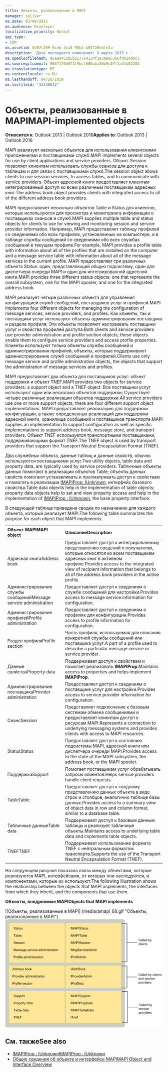```yaml
---
title: Объекты, реализованные в MAPI
manager: soliver
ms.date: 03/09/2015
ms.audience: Developer
localization_priority: Normal
api_type:
- COM
ms.assetid: 5d07c259-0ceb-4ea5-98b4-b01720edfe2a
description: 'Дата последнего изменения: 9 марта 2015 г.'
ms.openlocfilehash: 86aa8451b5b127764134f1a3a905366fd014d0c3
ms.sourcegitcommit: 8657170d071f9bcf680aba50b9c07f2a4fb82283
ms.translationtype: MT
ms.contentlocale: ru-RU
ms.lasthandoff: 04/28/2019
ms.locfileid: "33430632"
---
```

# <a name="mapi-implemented-objects"></a><span data-ttu-id="fb15b-103">Объекты, реализованные в MAPI</span><span class="sxs-lookup"><span data-stu-id="fb15b-103">MAPI-implemented objects</span></span>
  
<span data-ttu-id="fb15b-104">**Относится к**: Outlook 2013 | Outlook 2016</span><span class="sxs-lookup"><span data-stu-id="fb15b-104">**Applies to**: Outlook 2013 | Outlook 2016</span></span> 
  
<span data-ttu-id="fb15b-105">MAPI реализует несколько объектов для использования клиентскими приложениями и поставщиками служб.</span><span class="sxs-lookup"><span data-stu-id="fb15b-105">MAPI implements several objects for use by client applications and service providers.</span></span> <span data-ttu-id="fb15b-106">Объект Session позволяет клиентам использовать службы сеансов для доступа к таблицам и для связи с поставщиками служб.</span><span class="sxs-lookup"><span data-stu-id="fb15b-106">The session object allows clients to use session services, to access tables, and to communicate with service providers.</span></span> <span data-ttu-id="fb15b-107">Объект адресной книги предоставляет клиентам интегрированный доступ ко всем различным поставщикам адресных книг.</span><span class="sxs-lookup"><span data-stu-id="fb15b-107">The address book object provides clients with integrated access to all of the different address book providers.</span></span> 
  
<span data-ttu-id="fb15b-108">MAPI предоставляет несколько объектов Table и Status для клиентов, которые используются для просмотра и мониторинга информации о поставщиках сеансов и служб.</span><span class="sxs-lookup"><span data-stu-id="fb15b-108">MAPI supplies multiple table and status objects for clients to use for viewing and monitoring session and service provider information.</span></span> <span data-ttu-id="fb15b-109">Например, MAPI предоставляет таблицу профилей со сведениями обо всех профилях, установленных на компьютере, и в таблице службы сообщений со сведениями обо всех службах сообщений в текущем профиле.</span><span class="sxs-lookup"><span data-stu-id="fb15b-109">For example, MAPI provides a profile table with information about all of the profiles that are installed on the computer and a message service table with information about all of the message services in the current profile.</span></span> <span data-ttu-id="fb15b-110">MAPI предоставляет три различных объекта Status: один, представляющий общую подсистему, один для диспетчера очереди MAPI и один для интегрированной адресной книги.</span><span class="sxs-lookup"><span data-stu-id="fb15b-110">MAPI provides three different status objects: one that represents the overall subsystem, one for the MAPI spooler, and one for the integrated address book.</span></span> 
  
<span data-ttu-id="fb15b-111">MAPI реализует четыре различных объекта для управления конфигурацией служб сообщений, поставщиков услуг и профилей.</span><span class="sxs-lookup"><span data-stu-id="fb15b-111">MAPI implements four different objects for managing the configuration of message services, service providers, and profiles.</span></span> <span data-ttu-id="fb15b-112">Как клиенты, так и поставщики услуг используют объекты администрирования поставщика и раздела профиля; Эти объекты позволяют настраивать поставщики услуг и свойства профилей доступа.</span><span class="sxs-lookup"><span data-stu-id="fb15b-112">Both clients and service providers use provider administration and profile section objects; these objects enable them to configure service providers and access profile properties.</span></span> <span data-ttu-id="fb15b-113">Клиенты используют только объекты службы сообщений и администрирования профилей, объекты, которые поддерживают администрирование служб сообщений и профилей.</span><span class="sxs-lookup"><span data-stu-id="fb15b-113">Clients use only message service and profile administration objects, the objects that support the administration of message services and profiles.</span></span> 
  
<span data-ttu-id="fb15b-114">MAPI предоставляет два объекта для поставщиков услуг: объект поддержки и объект TNEF.</span><span class="sxs-lookup"><span data-stu-id="fb15b-114">MAPI provides two objects for service providers: a support object and a TNEF object.</span></span> <span data-ttu-id="fb15b-115">Все поставщики услуг используют один или несколько объектов поддержки; Существует четыре различные реализации объектов поддержки.</span><span class="sxs-lookup"><span data-stu-id="fb15b-115">All service providers use one or more support objects; there are four different support object implementations.</span></span> <span data-ttu-id="fb15b-116">MAPI предоставляет реализацию для поддержки конфигурации, а также определенных реализаций для поддержки адресной книги, хранилища сообщений и поставщиков транспорта.</span><span class="sxs-lookup"><span data-stu-id="fb15b-116">MAPI supplies an implementation to support configuration as well as specific implementations to support address book, message store, and transport providers.</span></span> <span data-ttu-id="fb15b-117">Объект TNEF используется транспортными поставщиками, поддерживающими формат TNEF.</span><span class="sxs-lookup"><span data-stu-id="fb15b-117">The TNEF object is used by transport providers that support the Transport Neutral Encapsulation Format (TNEF).</span></span>
  
<span data-ttu-id="fb15b-118">Два служебных объекта, данные таблиц и данные свойств, обычно используются поставщиками услуг.</span><span class="sxs-lookup"><span data-stu-id="fb15b-118">Two utility objects, table data and property data, are typically used by service providers.</span></span> <span data-ttu-id="fb15b-119">Табличные объекты данных помогают в реализации объектов Table; объекты данных свойств помогают устанавливать и просматривать доступ к свойствам и помогать в реализации [IMAPIProp: IUnknown](imapipropiunknown.md), интерфейс базового свойства.</span><span class="sxs-lookup"><span data-stu-id="fb15b-119">Table data objects help in the implementation of table objects; property data objects help to set and view property access and help in the implementation of [IMAPIProp : IUnknown](imapipropiunknown.md), the base property interface.</span></span> 
  
<span data-ttu-id="fb15b-120">В следующей таблице приведена сводка по назначению для каждого объекта, который реализует MAPI.</span><span class="sxs-lookup"><span data-stu-id="fb15b-120">The following table summarizes the purpose for each object that MAPI implements.</span></span>
  
|<span data-ttu-id="fb15b-121">**Объект MAPI**</span><span class="sxs-lookup"><span data-stu-id="fb15b-121">**MAPI object**</span></span>|<span data-ttu-id="fb15b-122">**Описание**</span><span class="sxs-lookup"><span data-stu-id="fb15b-122">**Description**</span></span>|
|:-----|:-----|
|<span data-ttu-id="fb15b-123">Адресная книга</span><span class="sxs-lookup"><span data-stu-id="fb15b-123">Address book</span></span>  <br/> |<span data-ttu-id="fb15b-124">Предоставляет доступ к интегрированному представлению сведений о получателях, которые относятся ко всем поставщикам адресных книг в активном профиле.</span><span class="sxs-lookup"><span data-stu-id="fb15b-124">Provides access to the integrated view of recipient information that belongs to all of the address book providers in the active profile.</span></span>  <br/> |
|<span data-ttu-id="fb15b-125">Администрирование службы сообщений</span><span class="sxs-lookup"><span data-stu-id="fb15b-125">Message service administration</span></span>  <br/> |<span data-ttu-id="fb15b-126">Предоставляет доступ к сведениям о службе сообщений для настройки.</span><span class="sxs-lookup"><span data-stu-id="fb15b-126">Provides access to message service information for configuration.</span></span>  <br/> |
|<span data-ttu-id="fb15b-127">Администрирование профилей</span><span class="sxs-lookup"><span data-stu-id="fb15b-127">Profile administration</span></span>  <br/> |<span data-ttu-id="fb15b-128">Предоставляет доступ к сведениям о профилях для конфигурации.</span><span class="sxs-lookup"><span data-stu-id="fb15b-128">Provides access to profile information for configuration.</span></span>  <br/> |
|<span data-ttu-id="fb15b-129">Раздел профиля</span><span class="sxs-lookup"><span data-stu-id="fb15b-129">Profile section</span></span>  <br/> |<span data-ttu-id="fb15b-130">Часть профиля, используемая для описания конкретной службы сообщений или поставщика услуг.</span><span class="sxs-lookup"><span data-stu-id="fb15b-130">A part of a profile used to describe a particular message service or service provider.</span></span>  <br/> |
|<span data-ttu-id="fb15b-131">Данные свойства</span><span class="sxs-lookup"><span data-stu-id="fb15b-131">Property data</span></span>  <br/> |<span data-ttu-id="fb15b-132">Поддерживает доступ к свойствам и помогает реализовать **IMAPIProp**.</span><span class="sxs-lookup"><span data-stu-id="fb15b-132">Maintains access to properties and helps implement **IMAPIProp**.</span></span>  <br/> |
|<span data-ttu-id="fb15b-133">Администрирование поставщика</span><span class="sxs-lookup"><span data-stu-id="fb15b-133">Provider administration</span></span>  <br/> |<span data-ttu-id="fb15b-134">Предоставляет доступ к сведениям о поставщике услуг для настройки.</span><span class="sxs-lookup"><span data-stu-id="fb15b-134">Provides access to service provider information for configuration.</span></span>  <br/> |
|<span data-ttu-id="fb15b-135">Сеанс</span><span class="sxs-lookup"><span data-stu-id="fb15b-135">Session</span></span>  <br/> |<span data-ttu-id="fb15b-136">Представляет подключение к базовым системам обмена сообщениями и предоставляет клиентам доступ к ресурсам MAPI.</span><span class="sxs-lookup"><span data-stu-id="fb15b-136">Represents a connection to underlying messaging systems and provides clients with access to MAPI resources.</span></span>  <br/> |
|<span data-ttu-id="fb15b-137">Status</span><span class="sxs-lookup"><span data-stu-id="fb15b-137">Status</span></span>  <br/> |<span data-ttu-id="fb15b-138">Предоставляет доступ к состоянию подсистемы MAPI, адресной книги или диспетчера очереди MAPI.</span><span class="sxs-lookup"><span data-stu-id="fb15b-138">Provides access to the state of the MAPI subsystem, the address book, or the MAPI spooler.</span></span>  <br/> |
|<span data-ttu-id="fb15b-139">Поддержка</span><span class="sxs-lookup"><span data-stu-id="fb15b-139">Support</span></span>  <br/> |<span data-ttu-id="fb15b-140">Помогает поставщикам услуг обрабатывать запросы клиентов.</span><span class="sxs-lookup"><span data-stu-id="fb15b-140">Helps service providers handle client requests.</span></span>  <br/> |
|<span data-ttu-id="fb15b-141">Table</span><span class="sxs-lookup"><span data-stu-id="fb15b-141">Table</span></span>  <br/> |<span data-ttu-id="fb15b-142">Предоставляет доступ к сводному представлению данных объекта в виде строк и столбцов, аналогично таблице базы данных.</span><span class="sxs-lookup"><span data-stu-id="fb15b-142">Provides access to a summary view of object data in row and column format, similar to a database table.</span></span>  <br/> |
|<span data-ttu-id="fb15b-143">Табличные данные</span><span class="sxs-lookup"><span data-stu-id="fb15b-143">Table data</span></span>  <br/> |<span data-ttu-id="fb15b-144">Поддерживает доступ к базовым данным таблицы и реализует табличные объекты.</span><span class="sxs-lookup"><span data-stu-id="fb15b-144">Maintains access to underlying table data and implements table objects.</span></span>  <br/> |
|<span data-ttu-id="fb15b-145">TNEF</span><span class="sxs-lookup"><span data-stu-id="fb15b-145">TNEF</span></span>  <br/> |<span data-ttu-id="fb15b-146">Поддерживает использование формата TNEF с нейтральным форматом транспорта.</span><span class="sxs-lookup"><span data-stu-id="fb15b-146">Supports the use of the Transport Neutral Encapsulation Format (TNEF).</span></span>  <br/> |
   
<span data-ttu-id="fb15b-147">На следующем рисунке показана связь между объектами, которые реализуются MAPI, интерфейсами, от которых они наследуются, и компонентами, которые их используют.</span><span class="sxs-lookup"><span data-stu-id="fb15b-147">The following illustration shows the relationship between the objects that MAPI implements, the interfaces from which they inherit, and the components that use them.</span></span> 
  
<span data-ttu-id="fb15b-148">**Объекты, внедряемые MAPI**</span><span class="sxs-lookup"><span data-stu-id="fb15b-148">**Objects that MAPI implements**</span></span>
  
<span data-ttu-id="fb15b-149">![Объекты, реализованные в MAPI] (media/amapi_68.gif "Объекты, реализованные в MAPI")</span><span class="sxs-lookup"><span data-stu-id="fb15b-149">![Objects that MAPI implements](media/amapi_68.gif "Objects that MAPI implements")</span></span>
  
## <a name="see-also"></a><span data-ttu-id="fb15b-150">См. также</span><span class="sxs-lookup"><span data-stu-id="fb15b-150">See also</span></span>

- [<span data-ttu-id="fb15b-151">IMAPIProp : IUnknown</span><span class="sxs-lookup"><span data-stu-id="fb15b-151">IMAPIProp : IUnknown</span></span>](imapipropiunknown.md)
- [<span data-ttu-id="fb15b-152">Общие сведения об объекте и интерфейсе MAPI</span><span class="sxs-lookup"><span data-stu-id="fb15b-152">MAPI Object and Interface Overview</span></span>](mapi-object-and-interface-overview.md)

